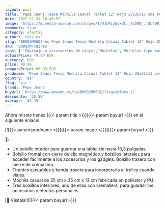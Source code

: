 ```yaml
---
layout: post
title: 'Pepe Jeans Tessa Mochila Casual Tablet 12" Rojo 25x35x13 cms Poliéster 11 38L'
date: 2022-12-31 10:46:57
image: 'https://m.media-amazon.com/images/I/41oRiybsxVL._SL500_._SL400_.jpg'
comments: true
category: ofertas
author: 'tole.es'
slug: 'B09Q3MF6Q2-es Pepe Jeans Tessa Mochila Casual Tablet 12" Rojo 25x35x13...'
sku: 'B09Q3MF6Q2-es'
tags: [ 'Equipaje y accessorios de viaje','Mochilas','Mochilas tipo casual','Moda','mochila','pepe jeans','🇪🇸', ]
actualPrice: 49.99 EUR
currency: EUR
price: 49.99
comparePrice: 69.99 EUR
prodname: 'Pepe Jeans Tessa Mochila Casual Tablet 12" Rojo 25x35x13 cms Poliéster 11 38L'
country: 'es'
flag: '🇪🇸'
brand: 'Pepe Jeans'
buyurl: 'https://www.amazon.es/dp/B09Q3MF6Q2/?tag=tolees-21'
descuento: '28.58'
average: '49.99'
---
```


Ahora mismo tienes [{{< param title >}}]({{< param buyurl >}}) en el siguiente enlace!

[![{{< param prodname >}}]({{< param image >}})]({{< param buyurl >}})

🔎:

- Un bolsillo interior para guardar una tablet de hasta 10,3 pulgadas.
- Bolsillo frontal con cierre de clic magnético y bolsillos laterales para acceder fácilmente a los accesorios y los gadgets. Bolsillo trasero con cierre de cremallera.
- Tirantes ajustables y banda trasera para incorporarla al trolley cuando viajes.
- Mochila casual de 25 cm x 35 cm x 13 cm fabricada en poliéster y PU.
- Tres bolsillos interiores, uno de ellos con cremallera, para guardar los accesorios y efectos personales.

[🛒 Visítala!!!]({{< param buyurl >}})
